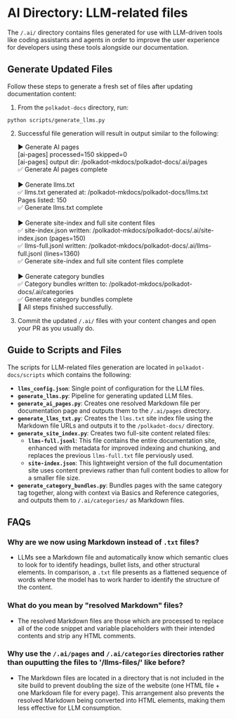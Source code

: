 # AI Directory: LLM-related files

The `/.ai/` directory contains files generated for use with LLM-driven tools like coding assistants and agents in order to improve the user experience for developers using these tools alongside our documentation.  

## Generate Updated Files

Follow these steps to generate a fresh set of files after updating documentation content:

1. From the `polkadot-docs` directory, run:

```
python scripts/generate_llms.py
```

2. Successful file generation will result in output similar to the following:

    ▶️  Generate AI pages<br />
    [ai-pages] processed=150 skipped=0<br />
    [ai-pages] output dir: /polkadot-mkdocs/polkadot-docs/.ai/pages<br />
    ✅ Generate AI pages complete<br />
     <br />
    ▶️  Generate llms.txt<br />
    ✅ llms.txt generated at: /polkadot-mkdocs/polkadot-docs/llms.txt<br />
     Pages listed: 150<br />
    ✅ Generate llms.txt complete<br />
     <br />
    ▶️  Generate site-index and full site content files<br />
    ✅ site-index.json written: /polkadot-mkdocs/polkadot-docs/.ai/site-index.json  (pages=150)<br />
    ✅ llms-full.jsonl written: /polkadot-mkdocs/polkadot-docs/.ai/llms-full.jsonl  (lines=1360)<br />
    ✅ Generate site-index and full site content files complete<br />
     <br />
    ▶️  Generate category bundles<br />
    ✅ Category bundles written to: /polkadot-mkdocs/polkadot-docs/.ai/categories<br />
    ✅ Generate category bundles complete
     <br />
    🎉 All steps finished successfully.
    <br />

3. Commit the updated `/.ai/` files with your content changes and open your PR as you usually do.

## Guide to Scripts and Files

The scripts for LLM-related files generation are located in `polkadot-docs/scripts` which contains the following:

- **`llms_config.json`**: Single point of configuration for the LLM files. 
- **`generate_llms.py`**: Pipeline for generating updated LLM files.
- **`generate_ai_pages.py`**: Creates one resolved Markdown file per documentation page and outputs them to the `/.ai/pages` directory.
- **`generate_llms_txt.py`**: Creates the `llms.txt` site index file using the Markdown file URLs and outputs it to the `/polkadot-docs/` directory.
- **`generate_site_index.py`**: Creates two full-site content related files:
    - **`llms-full.jsonl`**: This file contains the entire documentation site, enhanced with metadata for improved indexing and chunking, and replaces the previous `llms-full.txt` file perviously used.
    - **`site-index.json`**: This lightweight version of the full documentation site uses content previews rather than full content bodies to allow for a smaller file size.
- **`generate_category_bundles.py`**: Bundles pages with the same category tag together, along with context via Basics and Reference categories, and outputs them to `/.ai/categories/` as Markdown files.

## FAQs

### Why are we now using Markdown instead of `.txt` files?

- LLMs see a Markdown file and automatically know which semantic clues to look for to identify headings, bullet lists, and other structural elements. In comparison, a `.txt` file presents as a flattened sequence of words where the model has to work harder to identify the structure of the content. 

### What do you mean by "resolved Markdown" files?

- The resolved Markdown files are those which are processed to replace all of the code snippet and variable placeholders with their intended contents and strip any HTML comments.

### Why use the `/.ai/pages` and `/.ai/categories` directories rather than ouputting the files to '/llms-files/' like before?

- The Markdown files are located in a directory that is not included in the site build to prevent doubling the size of the website (one HTML file + one Markdown file for every page). This arrangement also prevents the resolved Markdown being converted into HTML elements, making them less effective for LLM consumption.